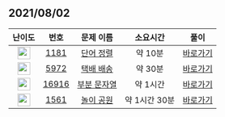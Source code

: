 ## 2021/08/02
| 난이도 | 번호 | 문제 이름 | 소요시간 | 풀이 
|:------:|:----:|:---------:|:------:|:------:|
| <img height="25px" width="25px" src="https://static.solved.ac/tier_small/6.svg"/> | [1181](https://www.acmicpc.net/problem/1181) | [단어 정렬](https://www.acmicpc.net/problem/1181) | 약 10분 | [바로가기](https://github.com/MinsangKong/DailyProblem/blob/main/08-02/1.py)| 
| <img height="25px" width="25px" src="https://static.solved.ac/tier_small/11.svg"/> | [5972](https://www.acmicpc.net/problem/5972) | [택배 배송](https://www.acmicpc.net/problem/5972) | 약 30분 | [바로가기](https://github.com/MinsangKong/DailyProblem/blob/main/08-02/2.py)|
| <img height="25px" width="25px" src="https://static.solved.ac/tier_small/12.svg"/> | [16916](https://www.acmicpc.net/problem/16916) | [부분 문자열](https://www.acmicpc.net/problem/16916) | 약 1시간 | [바로가기](https://github.com/MinsangKong/DailyProblem/blob/main/08-02/3.py)| 
| <img height="25px" width="25px" src="https://static.solved.ac/tier_small/14.svg"/> | [1561](https://www.acmicpc.net/problem/1561) | [놀이 공원](https://www.acmicpc.net/problem/1561) | 약 1시간 30분 | [바로가기](https://github.com/MinsangKong/DailyProblem/blob/main/08-02/4.py)|